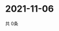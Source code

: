 # 2021-11-06
  共 0条

  <!-- BEGIN -->
  <!-- 最后更新时间Sat Nov 06 2021 08:05:19 GMT+0000 (Coordinated Universal Time) -->
  
  <!-- END -->
  
  